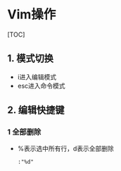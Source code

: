 # Vim操作

[TOC]

## 1. 模式切换

+ i进入编辑模式
+ esc进入命令模式

## 2. 编辑快捷键

### 1 全部删除

+ %表示选中所有行，d表示全部删除

	```
	:"%d"
	```



